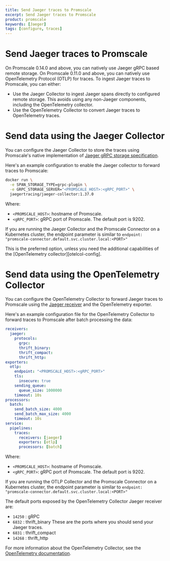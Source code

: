 ```yaml
---
title: Send Jaeger traces to Promscale
excerpt: Send Jaeger traces to Promscale
product: promscale
keywords: [Jaeger]
tags: [configure, traces]
---
```


# Send Jaeger traces to Promscale
On Promscale&nbsp;0.14.0 and above, you can natively use Jaeger gRPC 
based remote storage. On Promscale&nbsp;0.11.0 and above, you can natively 
use OpenTelemetry Protocol (OTLP) for traces.
To ingest Jaeger traces to Promscale, you can either:

* Use the Jaeger Collector to ingest Jaeger spans directly to configured 
   remote storage. This avoids using any non-Jaeger components, including 
   the OpenTelemetry collector.
* Use the OpenTelemetry Collector to convert Jaeger traces to OpenTelemetry traces.

# Send data using the Jaeger Collector
You can configure the Jaeger Collector to store the traces using Promscale's native 
implementation of [Jaeger gRPC storage specification][jaeger-grpc-storage].

Here's an example configuration to enable the Jaeger collector to forward traces
to Promscale:

```sh
docker run \
  -e SPAN_STORAGE_TYPE=grpc-plugin \
  -e GRPC_STORAGE_SERVER="<PROMSCALE_HOST>:<gRPC_PORT>" \
  jaegertracing/jaeger-collector:1.37.0
```

Where: 
* `<PROMSCALE_HOST>`: hostname of Promscale.
* `<gRPC_PORT>`: gRPC port of Promscale. The default port is 9202.

If you are running the Jaeger Collector and the Promscale Connector on a
Kubernetes cluster, the endpoint parameter is similar to `endpoint:
"promscale-connector.default.svc.cluster.local:<PORT>"`

<highlight type="note">
This is the preferred option, unless you need the additional capabilities
of the [OpenTelemetry collector][otelcol-config].
</highlight>

# Send data using the OpenTelemetry Collector
You can configure the OpenTelemetry Collector to forward Jaeger traces to Promscale
using the [Jaeger receiver][jaeger-receiver] and the OpenTelemetry exporter.

Here's an example configuration file for the OpenTelemetry Collector to forward
traces to Promscale after batch processing the data:

```yaml
receivers:
  jaeger:
    protocols:
      grpc:
      thrift_binary:
      thrift_compact:
      thrift_http:
exporters:
  otlp:
    endpoint: "<PROMSCALE_HOST>:<gRPC_PORT>"
    tls:
      insecure: true
    sending_queue:
      queue_size: 1000000
    timeout: 10s
processors:
  batch:
    send_batch_size: 4000
    send_batch_max_size: 4000
    timeout: 10s
service:
  pipelines:
    traces:
      receivers: [jaeger]
      exporters: [otlp]
      processors: [batch]
```

Where: 
* `<PROMSCALE_HOST>`: hostname of Promscale.
* `<gRPC_PORT>`: gRPC port of Promscale. The default port is 9202.

If you are running the OTLP Collector and the Promscale Connector on a
Kubernetes cluster, the endpoint parameter is similar to `endpoint:
"promscale-connector.default.svc.cluster.local:<PORT>"`

The default ports exposed by the OpenTelemetry Collector Jaeger receiver are:
* `14250` : gRPC
* `6832`  : thrift_binary
These are the ports where you should send your Jaeger traces. 
* `6831`  : thrift_compact
* `14268` : thrift_http

For more information about the OpenTelemetry Collector, see the
[OpenTelemetry documentation][otelcol-docs].

[jaeger-receiver]: https://github.com/open-telemetry/opentelemetry-collector-contrib/tree/main/receiver/jaegerreceiver#jaeger-receiver
[otelcol-docs]: https://opentelemetry.io/docs/collector/
[jaeger-grpc-storage]: https://www.jaegertracing.io/docs/next-release/deployment/#remote-storage-model
[otelcol-config]: https://opentelemetry.io/docs/collector/configuration/
